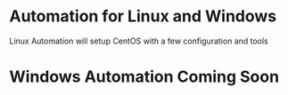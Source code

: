 # Automation for Linux and Windows
Linux Automation will setup CentOS with a few configuration and tools

# Windows Automation Coming Soon
